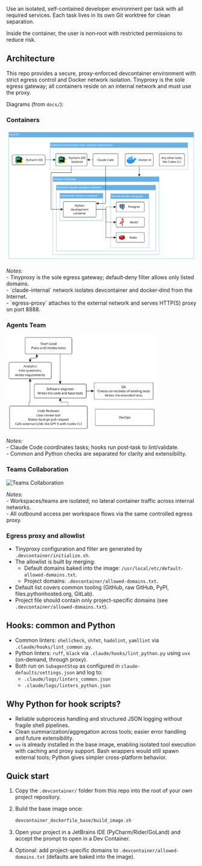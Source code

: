 Use an isolated, self-contained developer environment per task with all required services.
Each task lives in its own Git worktree for clean separation.

Inside the container, the user is non‑root with restricted permissions to reduce risk.

## Architecture

This repo provides a secure, proxy-enforced devcontainer environment with strict egress control and Docker network
isolation. Tinyproxy is the sole egress gateway; all containers reside on an internal network and must use the proxy.

Diagrams (from `docs/`):

### Containers
<p>
  <img src="docs/architecture.png" alt="Architecture" title="Architecture" width="800"/>
</p>
<em>Notes:</em>
<br/>- Tinyproxy is the sole egress gateway; default‑deny filter allows only listed domains.
<br/>- `claude-internal` network isolates devcontainer and docker‑dind from the Internet.
<br/>- `egress-proxy` attaches to the external network and serves HTTP(S) proxy on port 8888.

### Agents Team
<p>
  <img src="docs/agents_team.png" alt="Agents Team" title="Agents Team" width="400"/>
</p>
<em>Notes:</em>
<br/>- Claude Code coordinates tasks; hooks run post‑task to lint/validate.
<br/>- Common and Python checks are separated for clarity and extensibility.

### Teams Collaboration
<p>
  <img src="docs/teams_isolation.png" alt="Teams Collaboration" title="Teams Collaboration" width="400"/>
</p>
<em>Notes:</em>
<br/>- Workspaces/teams are isolated; no lateral container traffic across internal networks.
<br/>- All outbound access per workspace flows via the same controlled egress proxy.

### Egress proxy and allowlist

- Tinyproxy configuration and filter are generated by `.devcontainer/initialize.sh`.
- The allowlist is built by merging:
  - Default domains baked into the image: `/usr/local/etc/default-allowed-domains.txt`.
  - Project domains: `.devcontainer/allowed-domains.txt`.
- Default list covers common tooling (GitHub, raw GitHub, PyPI, files.pythonhosted.org, GitLab).
- Project file should contain only project-specific domains (see `.devcontainer/allowed-domains.txt`).

## Hooks: common and Python

- Common linters: `shellcheck`, `shfmt`, `hadolint`, `yamllint` via `.claude/hooks/lint_common.py`.
- Python linters: `ruff`, `black` via `.claude/hooks/lint_python.py` using `uvx` (on-demand, through proxy).
- Both run on `SubagentStop` as configured in `claude-defaults/settings.json` and log to:
  - `.claude/logs/linters_common.json`
  - `.claude/logs/linters_python.json`

## Why Python for hook scripts?

- Reliable subprocess handling and structured JSON logging without fragile shell pipelines.
- Clean summarization/aggregation across tools; easier error handling and future extensibility.
- `uv` is already installed in the base image, enabling isolated tool execution with caching and proxy support.
  Bash wrappers would still spawn external tools; Python gives simpler cross-platform behavior.

## Quick start

1) Copy the `.devcontainer/` folder from this repo into the root of your own project repository.
2) Build the base image once:
   
   ```bash
   devcontainer_dockerfile_base/build_image.sh
   ```
3) Open your project in a JetBrains IDE (PyCharm/Rider/GoLand) and accept the prompt to open in a Dev Container.
4) Optional: add project-specific domains to `.devcontainer/allowed-domains.txt` (defaults are baked into the image).